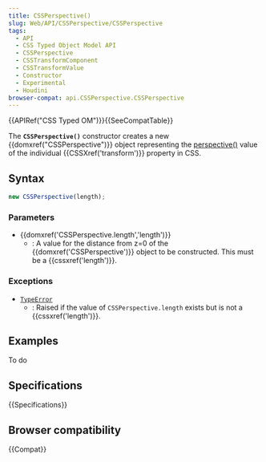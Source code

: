 ```yaml
---
title: CSSPerspective()
slug: Web/API/CSSPerspective/CSSPerspective
tags:
  - API
  - CSS Typed Object Model API
  - CSSPerspective
  - CSSTransformComponent
  - CSSTransformValue
  - Constructor
  - Experimental
  - Houdini
browser-compat: api.CSSPerspective.CSSPerspective
---
```

{{APIRef("CSS Typed OM")}}{{SeeCompatTable}}

The **`CSSPerspective()`** constructor creates
a new {{domxref("CSSPerspective")}} object representing the [perspective()](</en-US/docs/Web/CSS/transform-function/perspective()>) value of
the individual {{CSSXref('transform')}} property in CSS.

## Syntax

```js
new CSSPerspective(length);
```

### Parameters

- {{domxref('CSSPerspective.length','length')}}
  - : A value for the distance from z=0 of the {{domxref('CSSPerspective')}} object to be
    constructed. This must be a {{cssxref('length')}}.

### Exceptions

- [`TypeError`](/en-US/docs/Web/JavaScript/Reference/Global_Objects/TypeError)
  - : Raised if the value of `CSSPerspective.length` exists but is not a
    {{cssxref('length')}}.

## Examples

To do

## Specifications

{{Specifications}}

## Browser compatibility

{{Compat}}
